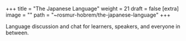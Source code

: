 
+++
title = "The Japanese Language"
weight = 21
draft = false
[extra]
image = ""
path = "~rosmur-hobrem/the-japanese-language"
+++

Language discussion and chat for learners, speakers, and everyone in between.
